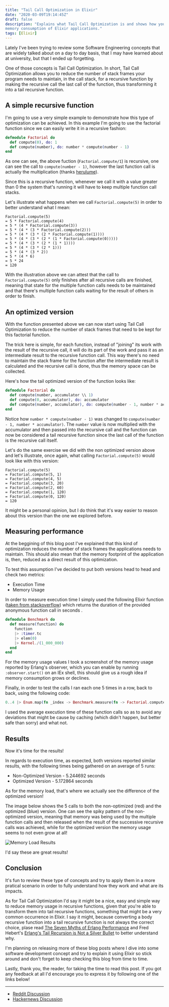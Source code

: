 ```yaml
---
title: "Tail Call Optimization in Elixir"
date: "2020-03-09T19:14:45Z"
draft: false
description: "Explains what Tail Call Optimization is and shows how you can use it to reduce the
memory consumption of Elixir applications."
tags: [Elixir]
---
```


Lately I've been trying to review some Software Engineering concepts that are widely talked
about on a day to day basis, that I may have learned about at university, but that I ended up
forgetting.

One of those concepts is Tail Call Optimization. In short, Tail Call Optimization allows you to
reduce the number of stack frames your program needs to maintain, in the call stack, for a
recursive function by making the recursive call the last call of the function, thus transforming it
into a tail recursive function.

## A simple recursive function

I'm going to use a very simple example to demonstrate how this type of optimization can be achieved.
In this example I'm going to use the factorial function since we can easily write it in a recursive
fashion:

```elixir
defmodule Factorial do
  def compute(0), do: 1
  def compute(number), do: number * compute(number - 1)
end
```

As one can see, the above fuction (`Factorial.compute/1`) is recursive, one can see the call to
`compute(number - 1)`, however the last function call is actually the multiplication (thanks
[herulume](https://twitter.com/herulume)).

Since this is a recursive function, whenever we call it with a value greater than 0 the system
that's running it will have to keep multiple function call stacks.

Let's illustrate what happens when we call `Factorial.compute(5)` in order to better understand
what I mean:

```
Factorial.compute(5)
= 5 * Factorial.compute(4)
= 5 * (4 * Factorial.compute(3))
= 5 * (4 * (3 * Factorial.compute(2)))
= 5 * (4 * (3 * (2 * Factorial.compute(1))))
= 5 * (4 * (3 * (2 * (1 * Factorial.compute(0)))))
= 5 * (4 * (3 * (2 * (1 * 1))))
= 5 * (4 * (3 * (2 * 1)))
= 5 * (4 * (3 * 2))
= 5 * (4 * 6)
= 5 * 24
= 120
```

With the illustration above we can attest that the call to `Factorial.compute(5)` only finishes
after all recursive calls are finished, meaning that state for the multiple function calls needs to
be maintained and that there's multiple function calls waiting for the result of others in
order to finish.

## An optimized version

With the function presented above we can now start using Tail Call Optimization to reduce the
number of stack frames that need to be kept for this factorial function.

The trick here is simple, for each function, instead of "joining" its work with the result of the
recursive call, it will do its part of the work and pass it as an intermediate result to the
recursive function call. This way there's no need to maintain the stack frame for the function after
the intermediate result is calculated and the recursive call is done, thus the memory space can be
collected.

Here's how the tail optimized version of the function looks like:

```elixir
defmodule Factorial do
  def compute(number, accumulator \\ 1)
  def compute(0, accumulator), do: accumulator
  def compute(number, accumulator), do: compute(number - 1, number * accumulator)
end
```

Notice how `number * compute(number - 1)` was changed to `compute(number - 1, number *
accumulator)`. The `number` value is now multiplied with the accumulator and then passed into the
recursive call and the function can now be considered a tail recursive function since the last call
of the function is the recursive call itself.

Let's do the same exercise we did with the non optimized version above and let's illustrate,
once again, what calling `Factorial.compute(5)` would look like with this version:

```
Factorial.compute(5)
= Factorial.compute(5, 1)
= Factorial.compute(4, 5)
= Factorial.compute(3, 20)
= Factorial.compute(2, 60)
= Factorial.compute(1, 120)
= Factorial.compute(0, 120)
= 120
```

It might be a personal opinion, but I do think that it's way easier to reason about this version
than the one we explored before.

## Measuring performance

At the beggining of this blog post I've explained that this kind of optimization reduces the number
of stack frames the applications needs to maintain. This should also mean that the memory footprint
of the application is, then, reduced as a direct result of this optimization.

To test this assumption I've decided to put both versions head to head and check two metrics:

* Execution Time
* Memory Usage

In order to measure execution time I simply used the following Elixir function
([taken from stackoverflow](https://stackoverflow.com/a/29674651)) which returns the duration of the
provided anonymous function call in seconds .

```elixir
defmodule Benchmark do
  def measure(function) do
    function
    |> :timer.tc
    |> elem(0)
    |> Kernel./(1_000_000)
  end
end
```

For the memory usage values I took a screenshot of the memory usage reported by Erlang's observer,
which you can enable by running `:observer.start()` on an IEx shell, this should give us a rough
idea if memory consumption grows or declines.

Finally, in order to test the calls I ran each one 5 times in a row, back to back, using the
following code:

```elixir
0..4 |> Enum.map(fn _index -> Benchmark.measure(fn -> Factorial.compute(100_000) end) end)
```

I used the average execution time of these function calls so as to avoid any deviations that might
be cause by caching (which didn't happen, but better safe than sorry) and what not.

## Results

Now it's time for the results!

In regards to execution time, as expected, both versions reported similar results, with the
following times being gathered on an average of 5 runs:

* Non-Optimized Version - 5.244692 seconds
* Optimized Version - 5.172864 seconds

As for the memory load, that's where we actually see the difference of the optimized version!

The image below shows the 5 calls to both the non-optimized (red) and the optimized (blue) version.
One can see the spiky pattern of the non-optimized version, meaning that memory was being used by
the multiple function calls and then released when the result of the successive recursive calls was
achieved, while for the optimized version the memory usage seems to not even grow at all!

![Memory Load Results](/images/tail_call_optimization_results.png)

I'd say these are great results!

## Conclusion

It's fun to review these type of concepts and try to apply them in a more pratical scenario in order
to fully understand how they work and what are its impacts.

As for Tail Call Optimization I'd say it might be a nice, easy and simple way to reduce memory usage
in recursive functions, given that you're able to transform them into tail recursive functions,
something that might be a very common occurrence in Elixir. I say it might, because converting a
body recursive function into a tail recursive function is not always the correct choice, plase read
[The Seven Myths of Erlang Performance](http://erlang.org/doc/efficiency_guide/myths.html) and Fred
Hebert's [Erlang's Tail Recursion is Not a Silver
Bullet](https://ferd.ca/erlang-s-tail-recursion-is-not-a-silver-bullet.html) to better understand
why.

I'm planning on releasing more of these blog posts where I dive into some software
development concept and try to explain it using Elixir so stick around and don't forget to keep
checking this blog from time to time.

Lastly, thank you, the reader, for taking the time to read this post. If you got any feedback at
all I'd encourage you to express it by following one of the links below!

---

* [Reddit Discussion](https://www.reddit.com/r/elixir/comments/g4uemu/tail_call_optimization_in_elixir/)
* [Hackernews Discussion](https://news.ycombinator.com/item?id=22924404)
